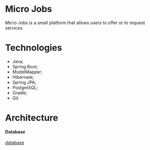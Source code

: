 # Micro Jobs

Micro Jobs is a small platform that allows users to offer or to request services.

# Technologies
- Java;
- Spring Boot;
- ModelMapper;
- Hibernate;
- Spring JPA;
- PostgreSQL;
- Gradle;
- Git.

# Architecture
#### Database
[database](micro-jobs.png)